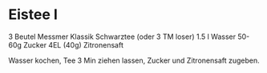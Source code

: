 Eistee I
========
3 Beutel Messmer Klassik Schwarztee (oder 3 TM loser)
1.5 l Wasser
50-60g Zucker
4EL (40g) Zitronensaft

Wasser kochen, Tee 3 Min ziehen lassen, Zucker und Zitronensaft zugeben.


